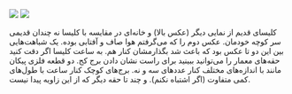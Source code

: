 <!-- 
.. title: پیاده‌روی در دلفت-عصر بیست و نه و سی جون دوهزار و پانزده
.. slug: 2015-06-29-lopen-in-delft
.. date: 2015-06-29 20:14:54 UTC+02:00
.. tags: 
.. category: پیاده‌روی در دلفت
.. link: 
.. description: 
.. type: text
-->

<img src="http://googledrive.com/host/0B8OOfC6oWXEPeWU3V2hXLVJDS3c" />
<img src="http://googledrive.com/host/0B8OOfC6oWXEPZkxwalc2Zlg2S0U" />

کلیسای قدیم از نمایی دیگر (عکس بالا) و خانه‌ای در مقایسه با کلیسا نه چندان قدیمی سر کوچه خودمان. عکس دوم را که می‌گرفتم هوا صاف و آفتابی بوده. یک شباهت‌هایی بین این دو تا عکس بود که باعث شد بگذارمشان کنار هم. به ساعت کلیسا اگر دقت کنید حقه‌های معمار را می‌توانید ببینید برای راست نشان دادن برج کج. دو قطعه فلزی پیکان مانند با اندازه‌های مختلف کنار عدد‌های سه و نه. برج‌های کوچک کنار ساعت با طول‌های کمی متفاوت (اگر اشتباه نکنم). و چند تا حقه دیگر که از این زاویه پیدا نیست.
